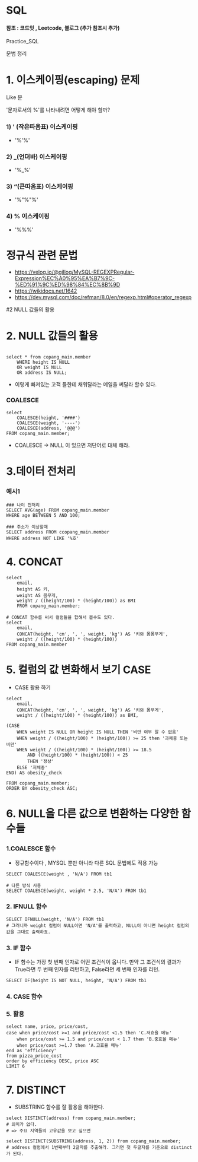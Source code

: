 # SQL

#### 참조 : 코드잇 , Leetcode, 블로그  (추가 참조시 추가)

Practice_SQL

문법 정리


# 1. 이스케이핑(escaping) 문제
Like 문

'문자로서의 %'를 나타내려면 어떻게 해야 할까?

### 1) ' (작은따옴표) 이스케이핑 
- '%\'%'

### 2) _(언더바) 이스케이핑
- '%\_%'

### 3) “(큰따옴표) 이스케이핑
- '%\"%\"%'

### 4) % 이스케이핑
- '%\%%'


# 정규식 관련 문법
- https://velog.io/@gillog/MySQL-REGEXPRegular-Expression%EC%A0%95%EA%B7%9C-%ED%91%9C%ED%98%84%EC%8B%9D
- https://wikidocs.net/1642
- https://dev.mysql.com/doc/refman/8.0/en/regexp.html#operator_regexp


#2 NULL 값들의 활용

# 2. NULL 값들의 활용

```

select * from copang_main.member
    WHERE height IS NULL
    OR weight IS NULL
    OR address IS NULL;
```


- 이렇게 빠져있는 고객 들한테 채워달라는 메일을 써달라 할수 있다.

### COALESCE

```
select
    COALESCE(height, '####')
    COALESCE(weight, '----')
    COALESCE(address, '@@@')
FROM copang_main.member;
```

- COALESCE -> NULL 이 있으면 저단어로 대체 해라.


# 3.데이터 전처리

### 예시1

```
### 나이 전처리 
SELECT AVG(age) FROM copang_main.member
WHERE age BETWEEN 5 AND 100;

### 주소가 이상할때
SELECT address FROM ccopang_main.member
WHERE address NOT LIKE '%호'
```


# 4. CONCAT

```
select
    email,
    height AS 키,
    weight AS 몸무게,
    weight / ((height/100) * (height/100)) as BMI
    FROM copang_main.member;
    
# CONCAT 함수를 써서 컬럼들을 합해서 볼수도 있다.
select
    email,
    CONCAT(height, 'cm', ', ', weight, 'kg') AS '키와 몸몸무게',
    weight / ((height/100) * (height/100))
FROM copang_main.member
```
# 5. 컬럼의 값 변화해서 보기  CASE
- CASE 활용 하기

```
select
    email,
    CONCAT(height, 'cm', ', ', weight, 'kg') AS '키와 몸무게',
    weight / ((height/100) * (height/100)) as BMI,
    
(CASE
    WHEN weight IS NULL OR height IS NULL THEN '비만 여부 알 수 없음'
    WHEN weight / ((height/100) * (height/100)) >= 25 then '과체중 또는 비만'
    WHEN weight / ((height/100) * (height/100)) >= 18.5
        AND ((height/100) * (height/100)) < 25
        THEN '정상'
    ELSE '저체중'
END) AS obesity_check

FROM copang_main.member;
ORDER BY obesity_check ASC;
```

# 6. NULL을 다른 값으로 변환하는 다양한 함수들

### 1.COALESCE 함수
- 정규함수이다 , MYSQL 뿐만 아니라 다른 SQL 문법에도 적용 가능

```
SELECT COALESCE(weight , 'N/A') FROM tb1

# 다른 방식 사용
SELECT COALESCE(weight, weight * 2.5, 'N/A') FROM tb1
```

### 2. IFNULL 함수
```
SELECT IFNULL(weight, 'N/A') FROM tb1
# 그러니까 weight 컬럼이 NULL이면 'N/A'를 출력하고, NULL이 아니면 height 컬럼의 값을 그대로 출력하죠.
```

### 3. IF 함수
- IF 함수는 가장 첫 번째 인자로 어떤 조건식이 옵니다. 만약 그 조건식의 결과가 True라면 두 번째 인자를 리턴하고, False라면 세 번째 인자를 리턴.

```
SELECT IF(height IS NOT NULL, height, 'N/A') FROM tb1
```
### 4. CASE 함수

### 5.  활용 
```
select name, price, price/cost, 
case when price/cost >=1 and price/cost <1.5 then 'C.저효율 메뉴'
    when price/cost >= 1.5 and price/cost < 1.7 then 'B.중효율 메뉴'
    when price/cost >=1.7 then 'A.고효율 메뉴'
end as 'efficiency'
from pizza_price_cost
order by efficiency DESC, price ASC
LIMIT 6
```

# 7. DISTINCT
- SUBSTRING 함수를 잘 활용을 해야한다.

```
select DISTINCT(address) from copang_main.member;
# 의미가 없다.
# => 주요 지역들의 고유값을 보고 싶으면

select DISTINCT(SUBSTRING(address, 1, 2)) from copang_main.member;
# address 컬럼에서 1번째부터 2글자를 추출해라. 그러면 첫 두글자를 기준으로 distinct 가 된다.
```



